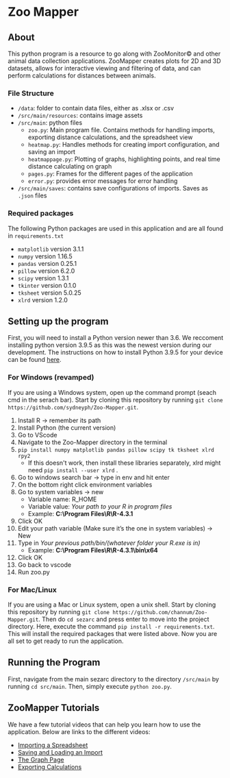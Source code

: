 # Zoo Mapper

## About
This python program is a resource to go along with ZooMonitor© and other animal data collection applications. ZooMapper creates plots for 2D and 3D datasets, allows for interactive viewing and filtering of data, and can perform calculations for distances between animals. 

### File Structure
- `/data`: folder to contain data files, either as .xlsx or .csv
- `/src/main/resources`: contains image assets
- `/src/main`: python files
  - `zoo.py`: Main program file. Contains methods for handling imports, exporting distance calculations, and the spreadsheet view
  - `heatmap.py`: Handles methods for creating import configuration, and saving an import
  - `heatmappage.py`: Plotting of graphs, highlighting points, and real time distance calculating on graph
  - `pages.py`: Frames for the different pages of the application
  - `error.py`: provides error messages for error handling
- `/src/main/saves`: contains save configurations of imports. Saves as `.json` files

### Required packages
The following Python packages are used in this application and are all found in `requirements.txt`
- `matplotlib` version 3.1.1
- `numpy` version 1.16.5
- `pandas` version 0.25.1
- `pillow` version 6.2.0
- `scipy` version 1.3.1
- `tkinter` version 0.1.0
- `tksheet` version 5.0.25
- `xlrd` version 1.2.0

## Setting up the program
First, you will need to install a Python version newer than 3.6. We reccoment installing python version 3.9.5 as this was the newest version during our development. The instructions on how to install Python 3.9.5 for your device can be found [here](https://www.python.org/downloads/).

### For Windows (revamped)
If you are using a Windows system, open up the command prompt (seach cmd in the serach bar). Start by cloning this repository by running `git clone https://github.com/sydneyph/Zoo-Mapper.git`.
1. Install R → remember its path
2. Install Python (the current version)
3. Go to VScode
4. Navigate to the Zoo-Mapper directory in the terminal
5. `pip install numpy matplotlib pandas pillow scipy tk tksheet xlrd rpy2`
    * If this doesn't work, then install these libraries separately, xlrd might need `pip install --user xlrd` .
6. Go to windows search bar → type in env and hit enter
7. On the bottom right click environment variables
8. Go to system variables → new
    * Variable name: R_HOME
    * Variable value: *Your path to your R in program files*
    * Example: **C:\Program Files\R\R-4.3.1**
9. Click OK
10. Edit your path variable (Make sure it’s the one in system variables) → New
11. Type in *Your previous path/bin/(whatever folder your R.exe is in)*
    * Example: **C:\Program Files\R\R-4.3.1\bin\x64**
12. Click OK
13. Go back to vscode
14. Run zoo.py

### For Mac/Linux
If you are using a Mac or Linux system, open a unix shell. Start by cloning this repository by running `git clone https://github.com/channum/Zoo-Mapper.git`. Then do `cd sezarc` and press enter to move into the project directory. Here, execute the command `pip install -r requirements.txt`. This will install the required packages that were listed above. Now you are all set to get ready to run the application.

## Running the Program
First, navigate from the main sezarc directory to the directory `/src/main` by running `cd src/main`. Then, simply execute `python zoo.py`.

## ZooMapper Tutorials
We have a few tutorial videos that can help you learn how to use the application. Below are links to the different videos:
- [Importing a Spreadsheet](https://udel.zoom.us/rec/share/VCGKLe5nntcPSUNYJkbaEekL52scUIWGUSg2HzuWJL4pfsbGY5w8EI0WutgUqGer.UmCEEjVtGqZwWM8G?startTime=1622577255000)
- [Saving and Loading an Import](https://udel.zoom.us/rec/share/32WImZp6MNGgyktIQaTj68yvUDfJDmx7VVMOovH93ugVZmMoMgU8mflVTY-AZxdv.MQ0zBIGSD8YWWYkS?startTime=1622477688000)
- [The Graph Page](https://udel.zoom.us/rec/share/lVjZzdUA_8LlPKqdI1Sis832SjrBP4Dgrp9Hyho4CiG7HQftJ6mjHsQ8-TfOjl3y.h1LNrsZTN2d3zNT1)
- [Exporting Calculations](https://udel.zoom.us/rec/share/VCGKLe5nntcPSUNYJkbaEekL52scUIWGUSg2HzuWJL4pfsbGY5w8EI0WutgUqGer.UmCEEjVtGqZwWM8G?startTime=1622577759000)
